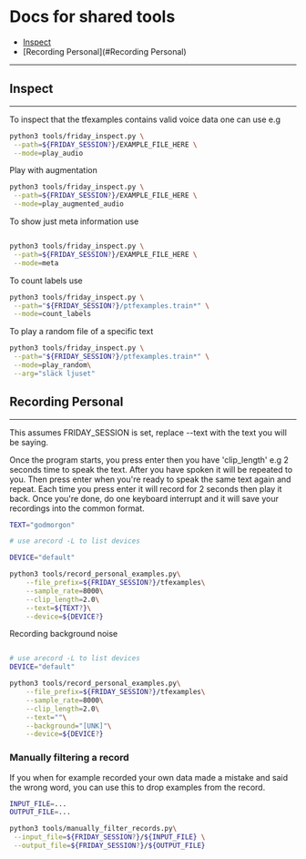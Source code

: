 # Docs for shared tools

- [Inspect](#Inspect)
- [Recording Personal](#Recording Personal)

---

## Inspect 

---

To inspect that the tfexamples contains valid voice data one can use e.g

```bash
python3 tools/friday_inspect.py \
 --path=${FRIDAY_SESSION?}/EXAMPLE_FILE_HERE \
 --mode=play_audio
```

Play with augmentation

```bash
python3 tools/friday_inspect.py \
 --path=${FRIDAY_SESSION?}/EXAMPLE_FILE_HERE \
 --mode=play_augmented_audio
```

To show just meta information use

```bash 

python3 tools/friday_inspect.py \
 --path=${FRIDAY_SESSION?}/EXAMPLE_FILE_HERE \
 --mode=meta
```

To count labels use

```bash 
python3 tools/friday_inspect.py \
 --path="${FRIDAY_SESSION?}/ptfexamples.train*" \
 --mode=count_labels
```

To play a random file of a specific text

```bash 
python3 tools/friday_inspect.py \
 --path="${FRIDAY_SESSION?}/ptfexamples.train*" \
 --mode=play_random\
 --arg="släck ljuset"
```

## Recording Personal

---

This assumes FRIDAY_SESSION is set, replace --text with the text you will be saying.

Once the program starts, you press enter then you have 'clip_length' e.g 2 seconds time to speak the text. After you have spoken it will be
repeated to you. Then press enter when you're ready to speak the same text again and repeat. Each time you press enter it will record for 2 seconds then play it back.
Once you're done, do one keyboard interrupt and it will save your recordings into the common format.

```bash
TEXT="godmorgon"

# use arecord -L to list devices

DEVICE="default"

python3 tools/record_personal_examples.py\
    --file_prefix=${FRIDAY_SESSION?}/tfexamples\
    --sample_rate=8000\
    --clip_length=2.0\
    --text=${TEXT?}\
    --device=${DEVICE?}

```

Recording background noise
```bash

# use arecord -L to list devices
DEVICE="default"

python3 tools/record_personal_examples.py\
    --file_prefix=${FRIDAY_SESSION?}/tfexamples\
    --sample_rate=8000\
    --clip_length=2.0\
    --text=""\
    --background="[UNK]"\
    --device=${DEVICE?}
```


### Manually filtering a record

If you when for example recorded your own data made a mistake and said the wrong word, you can use this to
drop examples from the record.

```bash
INPUT_FILE=...
OUTPUT_FILE=...

python3 tools/manually_filter_records.py\
 --input_file=${FRIDAY_SESSION?}/${INPUT_FILE} \
 --output_file=${FRIDAY_SESSION?}/${OUTPUT_FILE}
```

